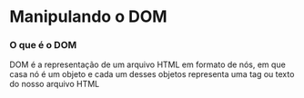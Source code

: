 <h1>Manipulando o DOM</h1>

<h3>O que é o DOM</h3>
<p>DOM é a representação de um arquivo HTML em formato de nós, em que casa nó é um objeto e cada
um desses objetos representa uma tag ou texto do nosso arquivo HTML</p>
